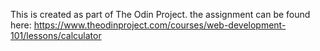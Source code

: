 This is created as part of The Odin Project. the assignment can be found here: https://www.theodinproject.com/courses/web-development-101/lessons/calculator

